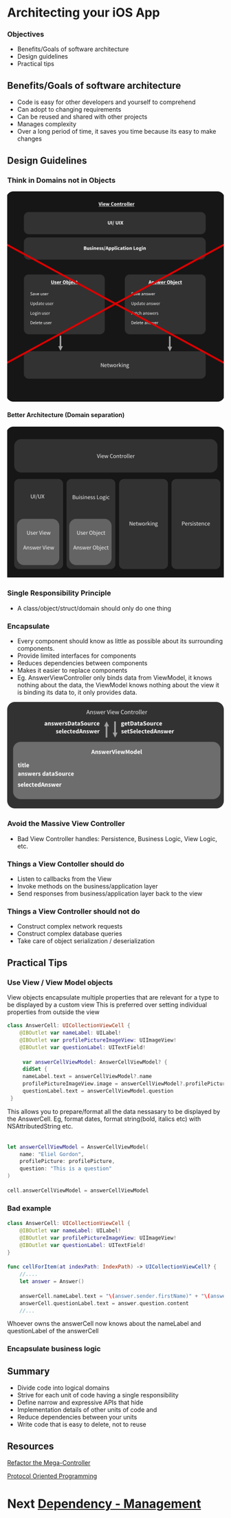 # Architecting your iOS App

### Objectives
 - Benefits/Goals of software architecture
 - Design guidelines
 - Practical tips
 
## Benefits/Goals of software architecture
 - Code is easy for other developers and yourself to comprehend
 - Can adopt to changing requirements
 - Can be reused and shared with other projects
 - Manages complexity
 - Over a long period of time, it saves you time because its easy to make changes
 

## Design Guidelines
### Think in Domains not in Objects
![Bad-Architecture](bad-architecture.png)

#### Better Architecture (Domain separation)
![Better-Architecture](better-architecture.png)

### Single Responsibility Principle

- A class/object/struct/domain should only do one thing

### Encapsulate

- Every component should know as little as possible
about its surrounding components.
- Provide limited interfaces for components
- Reduces dependencies between components
- Makes it easier to replace components
- Eg. AnswerViewController only binds data from ViewModel, it knows nothing about the data, the ViewModel knows nothing about the view it is binding its data to, it only provides data.

![Data flow](data-flow.png)

### Avoid the Massive View Controller

- Bad View Controller handles: Persistence, Business
Logic, View Logic, etc.


### Things a View Contoller should do
- Listen to callbacks from the View 
- Invoke methods on the business/application layer
- Send responses from business/application layer back to the view

### Things a View Controller should not do
- Construct complex network requests
- Construct complex database queries
- Take care of object serialization / deserialization

## Practical Tips
### Use View / View Model objects

View objects encapsulate multiple properties that are
relevant for a type to be displayed by a custom view
This is preferred over setting individual properties from
outside the view

```swift
class AnswerCell: UICollectionViewCell {
    @IBOutlet var nameLabel: UILabel!
    @IBOutlet var profilePictureImageView: UIImageView!
    @IBOutlet var questionLabel: UITextField!

     var answerCellViewModel: AnswerCellViewModel? {
     didSet {
     nameLabel.text = answerCellViewModel?.name
     profilePictureImageView.image = answerCellViewModel?.profilePicture
     questionLabel.text = answerCellViewModel.question
 }
```

This allows you to prepare/format all the data nessasary to be displayed by the AnswerCell.
Eg, format dates, format string(bold, italics etc) with NSAttributedString etc.

```swift

let answerCellViewModel = AnswerCellViewModel(
    name: "Eliel Gordon", 
    profilePicture: profilePicture, 
    question: "This is a question"
)

cell.answerCellViewModel = answerCellViewModel
```

### Bad example
```swift
class AnswerCell: UICollectionViewCell {
    @IBOutlet var nameLabel: UILabel!
    @IBOutlet var profilePictureImageView: UIImageView!
    @IBOutlet var questionLabel: UITextField!
}

func cellForItem(at indexPath: IndexPath) -> UICollectionViewCell? {
    //....
    let answer = Answer()

    answerCell.nameLabel.text = "\(answer.sender.firstName)" + "\(answer.sender.lastName)"
    answerCell.questionLabel.text = answer.question.content
    //...
```


Whoever owns the answerCell now knows about the nameLabel and questionLabel of the answerCell

### Encapsulate business logic


## Summary

- Divide code into logical domains
- Strive for each unit of code having a single responsibility
- Define narrow and expressive APIs that hide
- Implementation details of other units of code and
- Reduce dependencies between your units
- Write code that is easy to delete, not to reuse
 
## Resources

[Refactor the Mega-Controller](https://vimeo.com/140037432)

[Protocol Oriented Programming](https://realm.io/news/appbuilders-natasha-muraschev-practical-protocol-oriented-programming/)


# Next [Dependency - Management](../03-Dependency-Management/dependency-management.md)